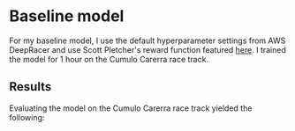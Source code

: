 # Baseline model
For my baseline model, I use the default hyperparameter settings from AWS DeepRacer and use Scott Pletcher's reward function featured [here](https://github.com/scottpletcher/deepracer/blob/master/iterations/v4-SelfMotivator.md). I trained the model for 1 hour on the Cumulo Carerra race track.

## Results
Evaluating the model on the Cumulo Carerra race track yielded the following: